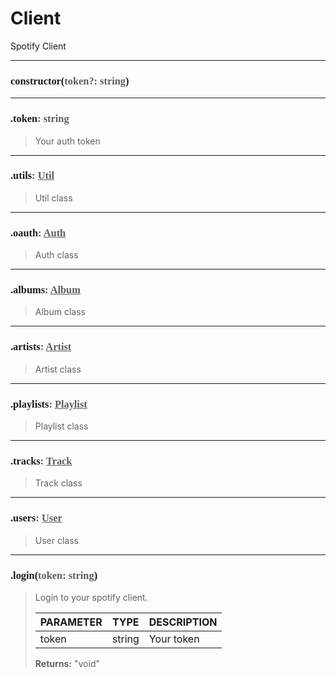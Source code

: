 # Client

Spotify Client

---
<h3 style="font-family: consolas;" id="constructor">constructor(<font style="opacity: 0.7; font-weight: light;">token?: string</font>)</h3>


---
<h3 style="font-family: consolas;" id="token">.token<font style="opacity: 0.7; font-weight: light;">: string</font></h3>

> Your auth token
> 

---
<h3 style="font-family: consolas;" id="utils">.utils<font style="opacity: 0.7; font-weight: light;">: <a href="https://spotify-api-js-test.netlify.app/#/class/util">Util</a></font></h3>

> Util class
> 

---
<h3 style="font-family: consolas;" id="oauth">.oauth<font style="opacity: 0.7; font-weight: light;">: <a href="https://spotify-api-js-test.netlify.app/#/class/auth">Auth</a></font></h3>

> Auth class
> 

---
<h3 style="font-family: consolas;" id="albums">.albums<font style="opacity: 0.7; font-weight: light;">: <a href="https://spotify-api-js-test.netlify.app/#/class/album">Album</a></font></h3>

> Album class
> 

---
<h3 style="font-family: consolas;" id="artists">.artists<font style="opacity: 0.7; font-weight: light;">: <a href="https://spotify-api-js-test.netlify.app/#/class/artist">Artist</a></font></h3>

> Artist class
> 

---
<h3 style="font-family: consolas;" id="playlists">.playlists<font style="opacity: 0.7; font-weight: light;">: <a href="https://spotify-api-js-test.netlify.app/#/class/playlist">Playlist</a></font></h3>

> Playlist class
> 

---
<h3 style="font-family: consolas;" id="tracks">.tracks<font style="opacity: 0.7; font-weight: light;">: <a href="https://spotify-api-js-test.netlify.app/#/class/track">Track</a></font></h3>

> Track class
> 

---
<h3 style="font-family: consolas;" id="users">.users<font style="opacity: 0.7; font-weight: light;">: <a href="https://spotify-api-js-test.netlify.app/#/class/user">User</a></font></h3>

> User class
> 

---
<h3 style="font-family: consolas;" id="login">.login(<font style="opacity: 0.7; font-weight: light;">token: string</font>)</h3>

> Login to your spotify client.
> 
> | PARAMETER   | TYPE    | DESCRIPTION    |
> |--------|---------|----------------|
> | token | string | Your token |
> 
> **Returns:** "void"